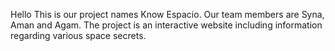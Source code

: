 Hello 
This is our project names Know Espacio.
Our team members are Syna, Aman and Agam.
The project is an interactive website including information regarding various space secrets.

